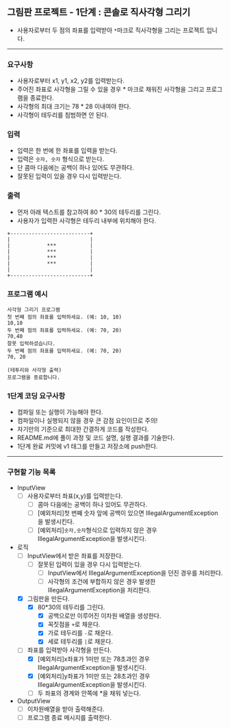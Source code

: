 ## 그림판 프로젝트 - 1단계 : 콘솔로 직사각형 그리기
- 사용자로부터 두 점의 좌표를 입력받아 `*`마크로 직사각형을 그리는 프로젝트 입니다.

***

### 요구사항
- 사용자로부터 x1, y1, x2, y2를 입력받는다.
- 주어진 좌표로 사각형을 그릴 수 있을 경우 * 마크로 채워진 사각형을 그리고 프로그램을 종료한다.
- 사각형의 최대 크기는 78 * 28 이내여야 한다.
- 사각형이 테두리를 침범하면 안 된다.

### 입력 
- 입력은 한 번에 한 좌표를 입력을 받는다.
- 입력은 `숫자, 숫자` 형식으로 받는다.
- 단 콤마 다음에는 공백이 하나 있어도 무관하다.
- 잘못된 입력이 있을 경우 다시 입력받는다.

### 출력
- 먼저 아래 텍스트를 참고하여 80 * 30의 테두리를 그린다.
- 사용자가 입력한 사각형은 테두리 내부에 위치해야 한다.
```
+--------------------------+
|                          |
|            ***           |
|            ***           |
|            ***           |
|            ***           |
|                          |
+--------------------------+
```

### 프로그램 예시
```
사각형 그리기 프로그램
첫 번째 점의 좌표를 입력하세요. (예: 10, 10)
10,10
두 번째 점의 좌표를 입력하세요. (예: 70, 20)
70,40
잘못 입력하셨습니다.
두 번째 점의 좌표를 입력하세요. (예: 70, 20)
70, 20

(테투리와 사각형 출력)
프로그램을 종료합니다.
```

### 1단계 코딩 요구사항
- 컴파일 또는 실행이 가능해야 한다.
- 컴파일이나 실행되지 않을 경우 큰 감점 요인이므로 주의!
- 자기만의 기준으로 최대한 간결하게 코드를 작성한다.
- README.md에 풀이 과정 및 코드 설명, 실행 결과를 기술한다.
- 1단계 완료 커밋에 v1 태그를 만들고 저장소에 push한다.

***

### 구현할 기능 목록

- InputView
  - [ ] 사용자로부터 좌표(x,y)를 입력받는다.
    - [ ] 콤마 다음에는 공백이 하나 있어도 무관하다.
    - [ ] [예외처리]첫 번째 숫자 앞에 공백이 있으면 IllegalArgumentException을 발생시킨다.
    - [ ] [예외처리]`숫자,숫자`형식으로 입력하지 않은 경우 IllegalArgumentException을 발생시킨다.
- 로직
  - [ ] InputView에서 받은 좌표를 저장한다.
    - [ ] 잘못된 입력이 있을 경우 다시 입력받는다.
      - [ ] InputView에서 IllegalArgumentException을 던진 경우를 처리한다.
      - [ ] 사각형의 조건에 부합하지 않은 경우 발생한 IllegalArgumentException을 처리한다.
  - [x] 그림판을 만든다.
    - [x] 80*30의 테두리를 그린다.
      - [x] 공백으로만 이루어진 이차원 배열을 생성한다.
      - [x] 꼭짓점을 `+`로 채운다.
      - [x] 가로 테두리를 `-`로 채운다.
      - [x] 세로 테두리를 `|`로 채운다.
  - [ ] 좌표를 입력받아 사각형을 만든다.
    - [x] [예외처리]x좌표가 1미만 또는 78초과인 경우 IllegalArgumentException을 발생시킨다.
    - [x] [예외처리]y좌표가 1미만 또는 28초과인 경우 IllegalArgumentException을 발생시킨다.
    - [ ] 두 좌표의 경계와 안쪽에 *을 채워 넣는다.
- OutputView
  - [ ] 이차원배열을 받아 출력해준다.
  - [ ] 프로그램 종료 메시지를 출력한다.